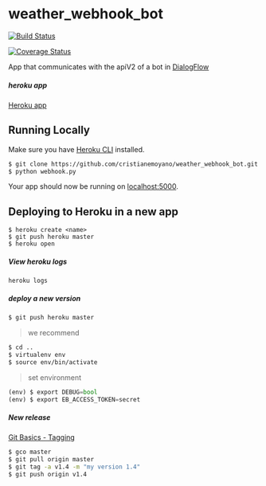 # weather_webhook_bot
[![Build Status](https://travis-ci.org/cristianemoyano/weather_webhook_bot.svg?branch=master)](https://travis-ci.org/cristianemoyano/weather_webhook_bot)

[![Coverage Status](https://coveralls.io/repos/github/cristianemoyano/weather_webhook_bot/badge.svg)](https://coveralls.io/github/cristianemoyano/weather_webhook_bot)

App that communicates with the apiV2 of a bot in [DialogFlow](https://dialogflow.com/)


##### heroku app
[Heroku app](https://weather-webhook-bot-app.herokuapp.com/)


## Running Locally

Make sure you have [Heroku CLI](https://cli.heroku.com/) installed.

```sh
$ git clone https://github.com/cristianemoyano/weather_webhook_bot.git # or clone your own fork
$ python webhook.py
```

Your app should now be running on [localhost:5000](http://localhost:5000/).

## Deploying to Heroku in a new app

```
$ heroku create <name>
$ git push heroku master
$ heroku open
```

##### View heroku logs
`heroku logs`

##### deploy a new version
```sh
$ git push heroku master
```

> we recommend
```sh
$ cd ..
$ virtualenv env
$ source env/bin/activate
```

> set environment
```python
(env) $ export DEBUG=bool
(env) $ export EB_ACCESS_TOKEN=secret
```

##### New release
[Git Basics - Tagging](https://git-scm.com/book/en/v2/Git-Basics-Tagging)
```sh
$ gco master
$ git pull origin master
$ git tag -a v1.4 -m "my version 1.4"
$ git push origin v1.4
```
